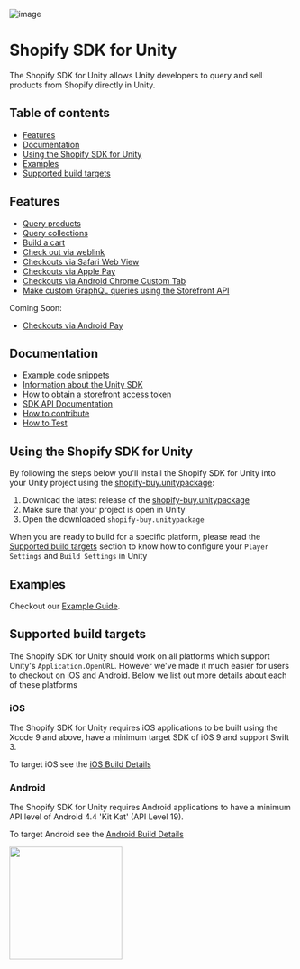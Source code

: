 ![image](https://user-images.githubusercontent.com/12721181/29127322-c0acb984-7cee-11e7-97bd-e55f72af29aa.png) 

# Shopify SDK for Unity

The Shopify SDK for Unity allows Unity developers to query and sell products from Shopify directly in Unity.

## Table of contents

- [Features](#features)
- [Documentation](#documentation)
- [Using the Shopify SDK for Unity](#using-the-shopify-sdk-for-unity)
- [Examples](#examples)
- [Supported build targets](#supported-build-targets)

## Features

- [Query products](EXAMPLES.md#query-products)
- [Query collections](EXAMPLES.md#query-collections)
- [Build a cart](EXAMPLES.md#build-a-cart)
- [Check out via weblink](EXAMPLES.md#checkout-with-a-checkout-link)
- [Checkouts via Safari Web View](EXAMPLES.md#checkout-with-a-web-view)
- [Checkouts via Apple Pay](EXAMPLES.md#checkout-with-native-pay-apple-pay--android-pay)
- [Checkouts via Android Chrome Custom Tab](EXAMPLES.md#checkout-with-a-web-view)
- [Make custom GraphQL queries using the Storefront API](EXAMPLES.md#custom-queries)

Coming Soon:

- [Checkouts via Android Pay](EXAMPLES.md#checkout-with-native-pay-apple-pay--android-pay)

## Documentation

- [Example code snippets](EXAMPLES.md)
- [Information about the Unity SDK](https://help.shopify.com/api/sdks/custom-storefront/unity-buy-sdk)
- [How to obtain a storefront access token](https://help.shopify.com/api/storefront-api/getting-started#obtaining-a-storefront-access-token)
- [SDK API Documentation](https://shopify.github.io/unity-buy-sdk/)
- [How to contribute](CONTRIBUTING.md)
- [How to Test](TESTING.md)

## Using the Shopify SDK for Unity

By following the steps below you'll install the Shopify SDK for Unity into your Unity project using the [shopify-buy.unitypackage](https://github.com/Shopify/unity-buy-sdk/raw/master/shopify-buy.unitypackage):

1. Download the latest release of the [shopify-buy.unitypackage](https://github.com/Shopify/unity-buy-sdk/releases/latest)
2. Make sure that your project is open in Unity
3. Open the downloaded `shopify-buy.unitypackage`

When you are ready to build for a specific platform, please read the [Supported build targets](#supported-build-targets) section to know how to configure your `Player Settings` and `Build Settings` in Unity

## Examples
Checkout our [Example Guide](EXAMPLES.md).

## Supported build targets

The Shopify SDK for Unity should work on all platforms which support Unity's `Application.OpenURL`. However we've made it much easier for users to checkout on iOS and Android. Below we list out more details about each of these platforms

### iOS

The Shopify SDK for Unity requires iOS applications to be built using the Xcode 9 and above, have a minimum target SDK of iOS 9 and support Swift 3.

To target iOS see the [iOS Build Details](BUILDDETAILS.md#ios)

### Android

The Shopify SDK for Unity requires Android applications to have a minimum API level of Android 4.4 'Kit Kat' (API Level 19).

To target Android see the [Android Build Details](BUILDDETAILS.md#android)

<img src="https://cdn.shopify.com/shopify-marketing_assets/builds/19.0.0/shopify-full-color-black.svg" width="200" />
